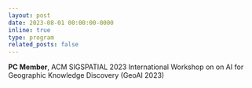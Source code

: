 ```yaml
---
layout: post
date: 2023-08-01 00:00:00-0000
inline: true
type: program
related_posts: false
---
```


**PC Member**, ACM SIGSPATIAL 2023 International Workshop on on AI for Geographic Knowledge Discovery (GeoAI 2023)